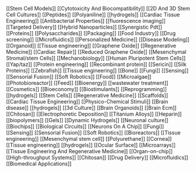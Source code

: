 [[Stem Cell Models]]
[[Cytotoxicity And Biocompatibility]]
[[2D And 3D Stem Cell Cultures]]
[[Peptides]]
[[Polyaniline]]
[[hydrogels]]
[[Cardiac Tissue Engineering]]
[[Antibacterial Properties]]
[[fluorescence imaging]]
[[Targeted Delivery]]
[[Hybrid Nanoparticles]]
[[Synergistic Pdt]]
[[Proteins]]
[[Polysaccharides]]
[[Packaging]]
[[Food Industry]]
[[Drug screening]]
[[Microfluidics]]
[[Personalized Medicine]]
[[Disease Modeling]]
[[Organoid]]
[[Tissue engineering]]
[[Graphene Oxide]]
[[Regenerative Medicine]]
[[Cardiac Repair]]
[[Reduced Graphene Oxide]]
[[Mesenchymal Stromal/stem Cells]]
[[Mechanobiology]]
[[Human Pluripotent Stem Cells]]
[[Yap/taz]]
[[Protein engineering]]
[[Recombinant protein]]
[[Sericin]]
[[Silk Proteins]]
[[Zebrafish]]
[[Tissue engineering]]
[[Bone]]
[[Fungi]]
[[Sensing]]
[[Sensorial Fusion]]
[[Soft Robotics]]
[[Food]]
[[Microalgae]]
[[Photobioreactor]]
[[Feed]]
[[Bioenergy]]
[[wastewater treatment]]
[[Cosmetics]]
[[Bioeconomy]]
[[Biostimulants]]
[[Reprogramming]]
[[hydrogels]]
[[Stem Cells]]
[[Regenerative Medicine]]
[[Scaffolds]]
[[Cardiac Tissue Engineering]]
[[Physico-Chemical Stimuli]]
[[Brain disease]]
[[hydrogels]]
[[3d Culture]]
[[Brain Organoids]]
[[Brain Ecm]]
[[Chitosan]]
[[Electrophoretic Deposition]]
[[Titanium Alloys]]
[[Heparin]]
[[biopolymers]]
[[Gels]]
[[Dynamic Hydrogels]]
[[Neuronal culture]]
[[Biochips]]
[[Biological Circuits]]
[[Neurons On A Chip]]
[[Fungi]]
[[Sensing]]
[[Sensorial Fusion]]
[[Soft Robotics]]
[[Bioreactors]]
[[Tissue engineering]]
[[Mesenchymal stem cell]]
[[Polyurethane]]
[[Cornea]]
[[Tissue engineering]]
[[hydrogels]]
[[Ocular Surface]]
[[Microarrays]]
[[Tissue Engineering And Regenerative Medicine]]
[[Organ-on-chip]]
[[High-throughput Systems]]
[[Chitosan]]
[[Drug Delivery]]
[[Microfluidics]]
[[Biomedical Applications]]
